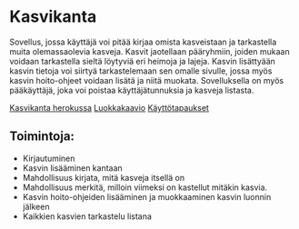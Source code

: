 # Kasvikanta
Sovellus, jossa käyttäjä voi pitää kirjaa omista kasveistaan ja tarkastella muita olemassaolevia kasveja.
Kasvit jaotellaan pääryhmiin, joiden mukaan voidaan tarkastella sieltä löytyviä eri heimoja ja lajeja. 
Kasvin lisättyään kasvin tietoja voi siirtyä tarkastelemaan sen omalle sivulle, jossa myös kasvin
hoito-ohjeet voidaan lisätä ja niitä muokata. Sovelluksella on myös pääkäyttäjä, joka voi poistaa
käyttäjätunnuksia ja kasveja listasta. 

[Kasvikanta herokussa](https://kasvikanta.herokuapp.com/)
[Luokkakaavio](https://github.com/ArttuJanhunen/Kasvikanta/blob/master/documentation/Luokkakaavio_vko2.png)
[Käyttötapaukset](https://github.com/ArttuJanhunen/Kasvikanta/blob/master/documentation/kayttotapaukset.md)

##  Toimintoja:

* Kirjautuminen  
* Kasvin lisääminen kantaan  
* Mahdollisuus kirjata, mitä kasveja itsellä on
* Mahdollisuus merkitä, milloin viimeksi on kastellut mitäkin kasvia.
* Kasvin hoito-ohjeiden lisääminen ja muokkaaminen kasvin luonnin jälkeen
* Kaikkien kasvien tarkastelu listana 
